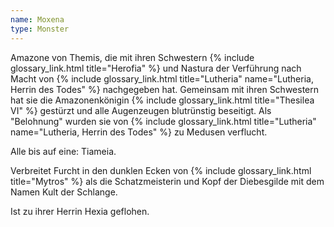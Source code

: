 ```yaml
---
name: Moxena
type: Monster
---
```


Amazone von Themis, die mit ihren Schwestern {% include glossary_link.html title="Herofia" %} und Nastura der Verführung nach Macht von {% include glossary_link.html title="Lutheria" name="Lutheria, Herrin des Todes" %} nachgegeben hat. Gemeinsam mit ihren Schwestern hat sie die Amazonenkönigin {% include glossary_link.html title="Thesilea VI" %} gestürzt und alle Augenzeugen blutrünstig beseitigt. Als "Belohnung" wurden sie von {% include glossary_link.html title="Lutheria" name="Lutheria, Herrin des Todes" %} zu Medusen verflucht.

Alle bis auf eine: Tiameia.

Verbreitet Furcht in den dunklen Ecken von {% include glossary_link.html title="Mytros" %} als die Schatzmeisterin und Kopf der Diebesgilde mit dem Namen Kult der Schlange.

Ist zu ihrer Herrin Hexia geflohen.

